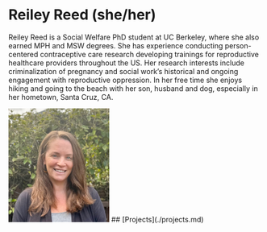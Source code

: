 # Reiley Reed (she/her)
Reiley Reed is a Social Welfare PhD student at UC Berkeley, where she also earned MPH and MSW degrees. She has experience conducting person-centered contraceptive care research developing trainings for reproductive healthcare providers throughout the US. Her research interests include criminalization of pregnancy and social work’s historical and ongoing engagement with reproductive oppression. In her free time she enjoys hiking and going to the beach with her son, husband and dog, especially in her hometown, Santa Cruz, CA. 


<img src="./images/reileyreed.jpg" width="200" />
## [Projects](./projects.md)
